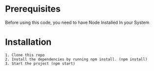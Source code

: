 
# Prerequisites
Before using this code, you need to have Node Installed In your System
# Installation
    1. Clone this repo
    2. Install the dependencies by running npm install. (npm install)
    3. Start the project (npm start)
   
